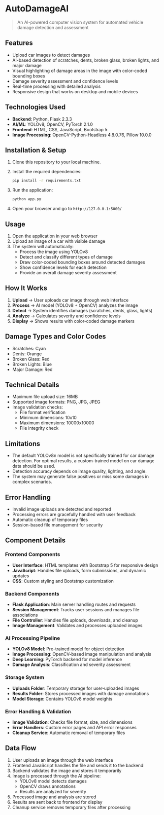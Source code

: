 # AutoDamageAI

> An AI-powered computer vision system for automated vehicle damage detection and assessment

## Features

- Upload car images to detect damages
- AI-based detection of scratches, dents, broken glass, broken lights, and major damage
- Visual highlighting of damage areas in the image with color-coded bounding boxes
- Damage severity assessment and confidence levels
- Real-time processing with detailed analysis
- Responsive design that works on desktop and mobile devices

## Technologies Used

- **Backend**: Python, Flask 2.3.3
- **AI/ML**: YOLOv8, OpenCV, PyTorch 2.1.0
- **Frontend**: HTML, CSS, JavaScript, Bootstrap 5
- **Image Processing**: OpenCV-Python-Headless 4.8.0.76, Pillow 10.0.0

## Installation & Setup

1. Clone this repository to your local machine.


2. Install the required dependencies:
   ```bash
   pip install -r requirements.txt
   ```

3. Run the application:
   ```bash
   python app.py
   ```

4. Open your browser and go to `http://127.0.0.1:5000/`

## Usage

1. Open the application in your web browser
2. Upload an image of a car with visible damage
3. The system will automatically:
   - Process the image using YOLOv8
   - Detect and classify different types of damage
   - Draw color-coded bounding boxes around detected damages
   - Show confidence levels for each detection
   - Provide an overall damage severity assessment

## How It Works

1. **Upload** → User uploads car image through web interface
2. **Process** → AI model (YOLOv8 + OpenCV) analyzes the image
3. **Detect** → System identifies damages (scratches, dents, glass, lights)
4. **Analyze** → Calculates severity and confidence levels
5. **Display** → Shows results with color-coded damage markers

## Damage Types and Color Codes

- Scratches: Cyan
- Dents: Orange
- Broken Glass: Red
- Broken Lights: Blue
- Major Damage: Red

## Technical Details

- Maximum file upload size: 16MB
- Supported image formats: PNG, JPG, JPEG
- Image validation checks:
  - File format verification
  - Minimum dimensions: 10x10
  - Maximum dimensions: 10000x10000
  - File integrity check

## Limitations

- The default YOLOv8n model is not specifically trained for car damage detection. For optimal results, a custom-trained model on car damage data should be used.
- Detection accuracy depends on image quality, lighting, and angle.
- The system may generate false positives or miss some damages in complex scenarios.

## Error Handling

- Invalid image uploads are detected and reported
- Processing errors are gracefully handled with user feedback
- Automatic cleanup of temporary files
- Session-based file management for security

## Component Details

### Frontend Components
- **User Interface**: HTML templates with Bootstrap 5 for responsive design
- **JavaScript**: Handles file uploads, form submissions, and dynamic updates
- **CSS**: Custom styling and Bootstrap customization

### Backend Components
- **Flask Application**: Main server handling routes and requests
- **Session Management**: Tracks user sessions and manages file associations
- **File Controller**: Handles file uploads, downloads, and cleanup
- **Image Management**: Validates and processes uploaded images

### AI Processing Pipeline
- **YOLOv8 Model**: Pre-trained model for object detection
- **Image Processing**: OpenCV-based image manipulation and analysis
- **Deep Learning**: PyTorch backend for model inference
- **Damage Analysis**: Classification and severity assessment

### Storage System
- **Uploads Folder**: Temporary storage for user-uploaded images
- **Results Folder**: Stores processed images with damage annotations
- **Model Storage**: Contains YOLOv8 model weights

### Error Handling & Validation
- **Image Validation**: Checks file format, size, and dimensions
- **Error Handlers**: Custom error pages and API error responses
- **Cleanup Service**: Automatic removal of temporary files

## Data Flow

1. User uploads an image through the web interface
2. Frontend JavaScript handles the file and sends it to the backend
3. Backend validates the image and stores it temporarily
4. Image is processed through the AI pipeline:
   - YOLOv8 model detects damages
   - OpenCV draws annotations
   - Results are analyzed for severity
5. Processed image and analysis are stored
6. Results are sent back to frontend for display
7. Cleanup service removes temporary files after processing